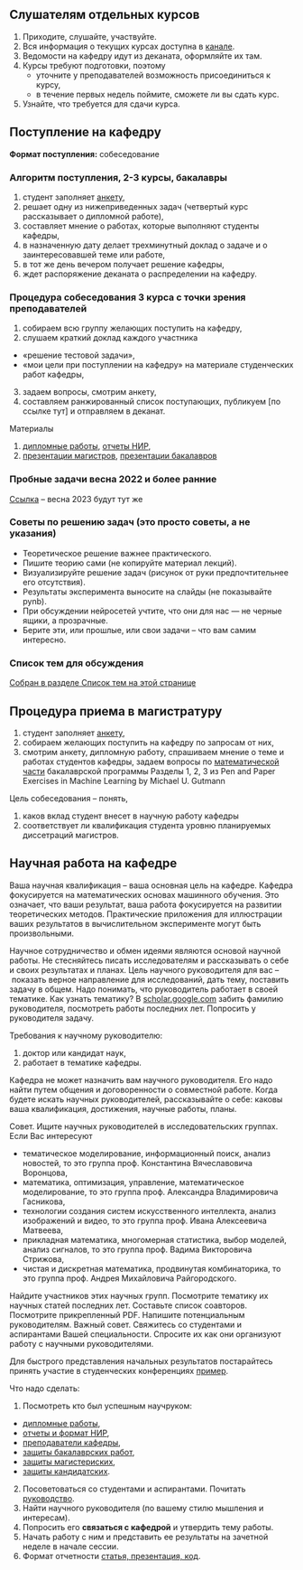 ## Слушателям отдельных курсов
1. Приходите, слушайте, участвуйте. 
2. Вся информация о текущих курсах доступна в [канале](https://t.me/IS_MIPT).
3. Ведомости на кафедру идут из деканата, оформляйте их там.
4. Курсы требуют подготовки, поэтому
    - уточните у преподавателей возможность присоединиться к курсу,
    - в течение первых недель поймите, сможете ли вы сдать курс.
5. Узнайте, что требуется для сдачи курса. 

<!--# Поступление в магистратуру: весна 2022 -->
<!-- # Распределение студентов на специализацию «Интеллектуальный анализ данных» -->
<!-- * Весна 2022: Собеседование 18 апреля в 17:00 по адресу [m1p.org/go_zoom](https://m1p.org/go_zoom)
* [Список выступающих тут](https://docs.google.com/spreadsheets/d/1dU-QU9wTlV-V3nvOg8lQFxKHJo72F4I1vDZN031imUY/edit?usp=sharing) -->
<!-- Собеседование 4 курса (МФТИ и внешние) состоится в **мае, июне, июле** по запросу на mlalgorithms(at)gmail.com. -->

##  Поступление на кафедру
**Формат поступления:** собеседование

###  Алгоритм поступления, 2-3 курсы, бакалавры 

1. студент заполняет [анкету](http://bit.ly/1lFrFha),
2. решает одну из нижеприведенных задач (четвертый курс рассказывает о дипломной работе),
3. составляет мнение о работах, которые выполняют студенты кафедры,
4. в назначенную дату делает трехминутный доклад о задаче и о заинтересовавшей теме или работе,
5. в тот же день вечером получает решение кафедры,
6. ждет распоряжение деканата о распределении на кафедру.

### Процедура собеседования 3 курса с точки зрения преподавателей
1. cобираем всю группу желающих поступить на кафедру,
2. слушаем краткий доклад каждого участника
  - «решение тестовой задачи»,
  - «мои цели при поступлении на кафедру» на материале студенческих работ кафедры,
3. задаем вопросы, смотрим анкету,
4. составляем ранжированный список поступающих, публикуем [по ссылке тут] и отправляем в деканат.

Материалы
1. [дипломные работы](https://is-mipt.site/ru/materials/thesis/), [отчеты НИР](https://is-mipt.site/ru/materials/nir/), 
2. [презентации магистров](https://www.youtube.com/watch?v=f4C9U59krTE&t=39s), [презентации бакалавров](https://www.youtube.com/watch?v=mmAacGSUvPQ)

### Пробные задачи весна 2022 и более ранние 
[Ссылка](http://www.machinelearning.ru/wiki/index.php?title=%D0%9F%D1%80%D0%BE%D0%B1%D0%BD%D1%8B%D0%B5_%D0%B7%D0%B0%D0%B4%D0%B0%D1%87%D0%B8) – весна 2023 будут тут же 

### Советы по решению задач (это просто советы, а не указания)
- Теоретическое решение важнее практического.
- Пишите теорию сами (не копируйте материал лекций).
- Визуализируйте решение задач (рисунок от руки предпочтительнее его отсутствия).
- Результаты эксперимента выносите на слайды (не показывайте pynb).
- При обсуждении нейросетей учтите, что они для нас — не черные ящики, а прозрачные.
- Берите эти, или прошлые, или свои задачи – что вам самим интересно.

### Список тем для обсуждения
[Собран в разделе Список тем на этой странице](http://www.machinelearning.ru/wiki/index.php?title=%D0%98%D0%BD%D1%82%D0%B5%D0%BB%D0%BB%D0%B5%D0%BA%D1%82%D1%83%D0%B0%D0%BB%D1%8C%D0%BD%D1%8B%D0%B5_%D1%81%D0%B8%D1%81%D1%82%D0%B5%D0%BC%D1%8B_%28%D0%BA%D0%B0%D1%84%D0%B5%D0%B4%D1%80%D0%B0_%D0%9C%D0%A4%D0%A2%D0%98%29/%D0%9F%D1%80%D0%B8%D0%B5%D0%BC_%D1%81%D1%82%D1%83%D0%B4%D0%B5%D0%BD%D1%82%D0%BE%D0%B2#.D0.A1.D0.BF.D0.B8.D1.81.D0.BE.D0.BA_.D1.82.D0.B5.D0.BC_.D0.B4.D0.BB.D1.8F_.D0.BA.D1.80.D0.B0.D1.82.D0.BA.D0.B8.D1.85_.D0.B4.D0.BE.D0.BA.D0.BB.D0.B0.D0.B4.D0.BE.D0.B2) 

## Процедура приема в магистратуру
1. студент заполняет [анкету](http://bit.ly/1lFrFha),
2. cобираем желающих поступить на кафедру по запросам от них,
3. смотрим анкету, дипломную работу, спрашиваем мнение о теме и работах студентов кафедры, задаем вопросы по [математической части](https://arxiv.org/abs/2206.13446) бакалаврской программы Разделы 1, 2, 3 из Pen and Paper Exercises in Machine Learning by Michael U. Gutmann

Цель собеседования – понять, 
1. каков вклад студент внесет в научную работу кафедры
2. соответствует ли квалификация студента уровню планируемых диссетраций магистров. 


## Научная работа на кафедре 

Ваша научная квалификация – ваша основная цель на кафедре.  Кафедра фокусируется на математических основах машинного обучения. Это означает, что ваши результат, ваша работа фокусируется на развитии теоретических методов. Практические приложения для иллюстрации ваших результатов в вычислительном эксперименте могут быть произвольными.

Научное сотрудничество и обмен идеями являются основой научной работы. Не стесняйтесь писать исследователям и рассказывать о себе и своих результатах и планах. Цель научного руководителя для вас – показать верное направление для исследований, дать тему, поставить задачу в общем. Надо понимать, что руководитель работает в своей тематике. Как узнать тематику? В [scholar.google.com](https://scholar.google.com/scholar?q=Vadim+Strijov&hl=en&as_sdt=0%2C5&as_ylo=2022&as_yhi=2019) забить фамилию руководителя, посмотреть работы последних лет. Попросить у руководителя задачу. 

Требования к научному руководителю: 
1) доктор или кандидат наук, 
2) работает в тематике кафедры.

Кафедра не может назначить вам научного руководителя. Его надо найти путем общения и договоренности о совместной работе. Когда будете искать научных руководителей, рассказывайте о себе: каковы ваша квалификация, достижения, научные работы, планы.

Совет. Ищите научных руководителей в исследовательских группах. Если Вас интересуют
- тематическое моделирование, информационный поиск, анализ новостей, то это группа проф. Константина Вячеславовича Воронцова,
- математика, оптимизация, управление, математическое моделирование, то это группа  проф. Александра Владимировича Гасникова,
- технологии создания систем искусственного интеллекта, анализ изображений и видео, то это группа  проф. Ивана Алексеевича Матвеева,
- прикладная математика, многомерная статистика, выбор моделей, анализ сигналов, то это группа  проф. Вадима Викторовича Стрижова,
- чистая и дискретная математика, продвинутая комбинаторика, то это группа  проф. Андрея Михайловича Райгородского.

Найдите участников этих научных групп. Посмотрите тематику их научных статей последних лет. Составьте список соавторов. Посмотрите прикрепленный PDF. Напишите потенциальным руководителям. Важный совет. Свяжитесь со студентами и аспирантами Вашей специальности. Спросите их как они организуют работу с научными руководителями. 

Для быстрого представления начальных результатов постарайтесь принять участие в студенческих конференциях [пример](https://conf.mipt.ru).

Что надо сделать:
1. Посмотреть кто был успешным научруком:
- [дипломные работы](http://www.machinelearning.ru/wiki/index.php?title=%D0%98%D0%BD%D1%82%D0%B5%D0%BB%D0%BB%D0%B5%D0%BA%D1%82%D1%83%D0%B0%D0%BB%D1%8C%D0%BD%D1%8B%D0%B5_%D1%81%D0%B8%D1%81%D1%82%D0%B5%D0%BC%D1%8B_%28%D0%BA%D0%B0%D1%84%D0%B5%D0%B4%D1%80%D0%B0_%D0%9C%D0%A4%D0%A2%D0%98%29/%D0%A1%D1%82%D1%83%D0%B4%D0%B5%D0%BD%D1%82%D1%8B),
- [отчеты и формат НИР](http://www.machinelearning.ru/wiki/index.php?title=%D0%98%D0%BD%D1%82%D0%B5%D0%BB%D0%BB%D0%B5%D0%BA%D1%82%D1%83%D0%B0%D0%BB%D1%8C%D0%BD%D1%8B%D0%B5_%D1%81%D0%B8%D1%81%D1%82%D0%B5%D0%BC%D1%8B_%28%D0%BA%D0%B0%D1%84%D0%B5%D0%B4%D1%80%D0%B0_%D0%9C%D0%A4%D0%A2%D0%98%29/%D0%9E%D1%82%D1%87%D0%B5%D1%82%D1%8B_%D0%9D%D0%98%D0%A0),
- [преподаватели кафедры](http://is-mipt.site),
- [защиты бакалаврских работ](https://www.youtube.com/watch?v=mmAacGSUvPQ),
- [защиты магистериских](https://www.youtube.com/watch?v=f4C9U59krTE),
- [защиты кандидатских](https://www.youtube.com/playlist?list=PLk4h7dmY2eYGO1lczVHclXnv0f-CvUkXO).
2. Посоветоваться со студентами и аспирантами. Почитать [руководство](http://www.machinelearning.ru/wiki/index.php?title=%D0%9D%D0%B0%D1%83%D1%87%D0%BD%D0%BE-%D0%B8%D1%81%D1%81%D0%BB%D0%B5%D0%B4%D0%BE%D0%B2%D0%B0%D1%82%D0%B5%D0%BB%D1%8C%D1%81%D0%BA%D0%B0%D1%8F_%D1%80%D0%B0%D0%B1%D0%BE%D1%82%D0%B0_%28%D1%80%D0%B5%D0%BA%D0%BE%D0%BC%D0%B5%D0%BD%D0%B4%D0%B0%D1%86%D0%B8%D0%B8%29).
3. Найти научного руководителя (по вашему стилю мышления и интересам). 
4. Попросить его **связаться с кафедрой** и утвердить тему работы. 
5. Начать работу с ним и представить ее результаты на зачетной неделе в начале сессии. 
6. Формат отчетности [статья, презентация, код](https://intsystems.github.io/ru/materials/nir/).

